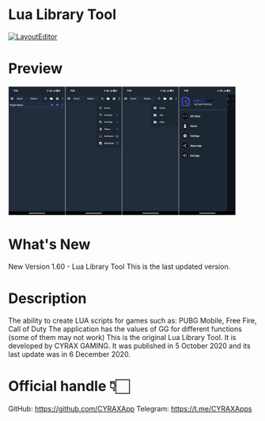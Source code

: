 # Lua Library Tool
[![LayoutEditor](https://img.shields.io/badge/Download-Lua_Library_Tool-blue?style=for-the-badge)](https://github.com/CYRAXApps/Lua-Library-Tool/releases/tag/Lua-Library-Tool)


# Preview

<div>
<img width="460" height="260" src="Preview.jpg" alt="Preview_01" title="Preview_01">
<div></div>

# What's New
New Version 1.60 - Lua Library Tool This is the last updated version.

# Description
The ability to create LUA scripts for games such as: PUBG Mobile, Free Fire, Call of Duty
The application has the values of GG for different functions (some of them may not work)
This is the original Lua Library Tool. It is developed by CYRAX GAMING. It was published in 5 October 2020 and its last update was in 6 December 2020.


# Official handle 👇🏻
GitHub: https://github.com/CYRAXApp
Telegram: https://t.me/CYRAXApps
